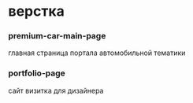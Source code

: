 # верстка

### premium-car-main-page
главная страница портала автомобильной тематики

### portfolio-page
сайт визитка для дизайнера
